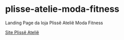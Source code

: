 # plisse-atelie-moda-fitness
Landing Page da loja Plissê Ateliê Moda Fitness

[Site Plissê Ateliê](https://plissemodafitness.netlify.app)
